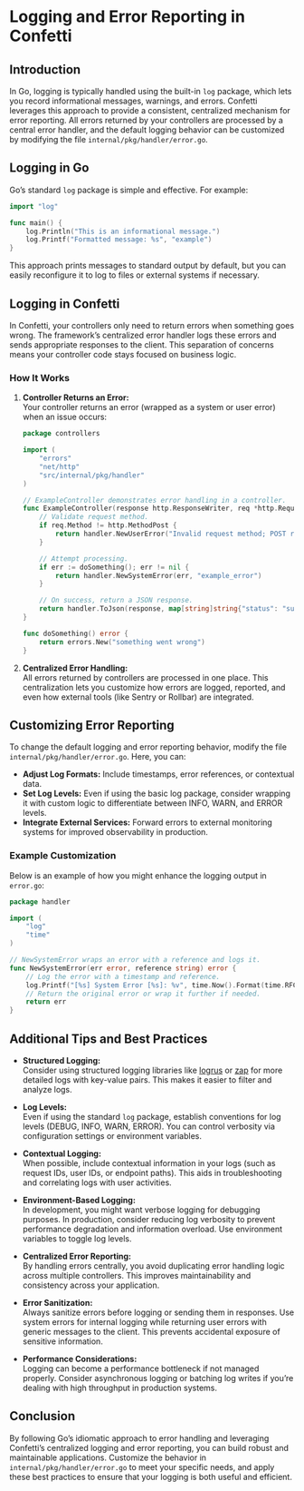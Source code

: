 # Logging and Error Reporting in Confetti

## Introduction

In Go, logging is typically handled using the built-in `log` package, which lets you record informational messages, warnings, and errors. Confetti leverages this approach to provide a consistent, centralized mechanism for error reporting. All errors returned by your controllers are processed by a central error handler, and the default logging behavior can be customized by modifying the file `internal/pkg/handler/error.go`.

## Logging in Go

Go’s standard `log` package is simple and effective. For example:

```go
import "log"

func main() {
    log.Println("This is an informational message.")
    log.Printf("Formatted message: %s", "example")
}
```

This approach prints messages to standard output by default, but you can easily reconfigure it to log to files or external systems if necessary.

## Logging in Confetti

In Confetti, your controllers only need to return errors when something goes wrong. The framework’s centralized error handler logs these errors and sends appropriate responses to the client. This separation of concerns means your controller code stays focused on business logic.

### How It Works

1. **Controller Returns an Error:**  
   Your controller returns an error (wrapped as a system or user error) when an issue occurs:

   ```go
   package controllers

   import (
       "errors"
       "net/http"
       "src/internal/pkg/handler"
   )

   // ExampleController demonstrates error handling in a controller.
   func ExampleController(response http.ResponseWriter, req *http.Request) error {
       // Validate request method.
       if req.Method != http.MethodPost {
           return handler.NewUserError("Invalid request method; POST required", http.StatusMethodNotAllowed)
       }

       // Attempt processing.
       if err := doSomething(); err != nil {
           return handler.NewSystemError(err, "example_error")
       }

       // On success, return a JSON response.
       return handler.ToJson(response, map[string]string{"status": "success"}, http.StatusOK)
   }

   func doSomething() error {
       return errors.New("something went wrong")
   }
   ```

2. **Centralized Error Handling:**  
   All errors returned by controllers are processed in one place. This centralization lets you customize how errors are logged, reported, and even how external tools (like Sentry or Rollbar) are integrated.

## Customizing Error Reporting

To change the default logging and error reporting behavior, modify the file `internal/pkg/handler/error.go`. Here, you can:

- **Adjust Log Formats:** Include timestamps, error references, or contextual data.
- **Set Log Levels:** Even if using the basic log package, consider wrapping it with custom logic to differentiate between INFO, WARN, and ERROR levels.
- **Integrate External Services:** Forward errors to external monitoring systems for improved observability in production.

### Example Customization

Below is an example of how you might enhance the logging output in `error.go`:

```go
package handler

import (
    "log"
    "time"
)

// NewSystemError wraps an error with a reference and logs it.
func NewSystemError(err error, reference string) error {
    // Log the error with a timestamp and reference.
    log.Printf("[%s] System Error [%s]: %v", time.Now().Format(time.RFC3339), reference, err)
    // Return the original error or wrap it further if needed.
    return err
}
```

## Additional Tips and Best Practices

- **Structured Logging:**  
  Consider using structured logging libraries like [logrus](https://github.com/sirupsen/logrus) or [zap](https://github.com/uber-go/zap) for more detailed logs with key-value pairs. This makes it easier to filter and analyze logs.

- **Log Levels:**  
  Even if using the standard `log` package, establish conventions for log levels (DEBUG, INFO, WARN, ERROR). You can control verbosity via configuration settings or environment variables.

- **Contextual Logging:**  
  When possible, include contextual information in your logs (such as request IDs, user IDs, or endpoint paths). This aids in troubleshooting and correlating logs with user activities.

- **Environment-Based Logging:**  
  In development, you might want verbose logging for debugging purposes. In production, consider reducing log verbosity to prevent performance degradation and information overload. Use environment variables to toggle log levels.

- **Centralized Error Reporting:**  
  By handling errors centrally, you avoid duplicating error handling logic across multiple controllers. This improves maintainability and consistency across your application.

- **Error Sanitization:**  
  Always sanitize errors before logging or sending them in responses. Use system errors for internal logging while returning user errors with generic messages to the client. This prevents accidental exposure of sensitive information.

- **Performance Considerations:**  
  Logging can become a performance bottleneck if not managed properly. Consider asynchronous logging or batching log writes if you’re dealing with high throughput in production systems.

## Conclusion

By following Go’s idiomatic approach to error handling and leveraging Confetti’s centralized logging and error reporting, you can build robust and maintainable applications. Customize the behavior in `internal/pkg/handler/error.go` to meet your specific needs, and apply these best practices to ensure that your logging is both useful and efficient.
